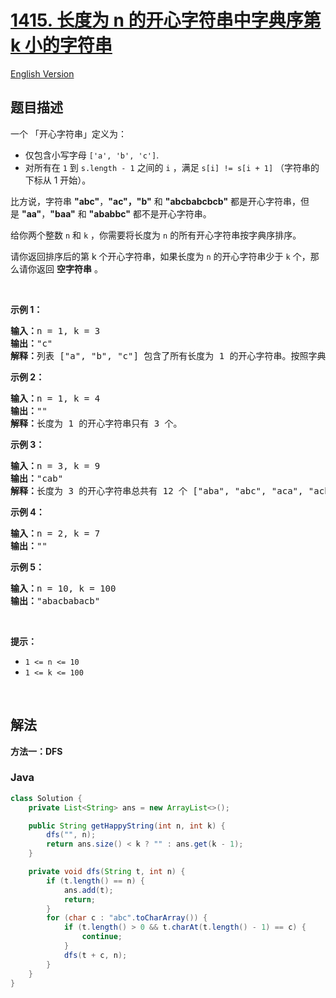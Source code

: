 # [1415. 长度为 n 的开心字符串中字典序第 k 小的字符串](https://leetcode.cn/problems/the-k-th-lexicographical-string-of-all-happy-strings-of-length-n)

[English Version](/solution/1400-1499/1415.The%20k-th%20Lexicographical%20String%20of%20All%20Happy%20Strings%20of%20Length%20n/README_EN.md)

## 题目描述

<!-- 这里写题目描述 -->

<p>一个 「开心字符串」定义为：</p>

<ul>
	<li>仅包含小写字母&nbsp;<code>[&#39;a&#39;, &#39;b&#39;, &#39;c&#39;]</code>.</li>
	<li>对所有在&nbsp;<code>1</code>&nbsp;到&nbsp;<code>s.length - 1</code>&nbsp;之间的&nbsp;<code>i</code>&nbsp;，满足&nbsp;<code>s[i] != s[i + 1]</code>&nbsp;（字符串的下标从 1 开始）。</li>
</ul>

<p>比方说，字符串&nbsp;<strong>&quot;abc&quot;</strong>，<strong>&quot;ac&quot;，&quot;b&quot;</strong> 和&nbsp;<strong>&quot;abcbabcbcb&quot;</strong>&nbsp;都是开心字符串，但是&nbsp;<strong>&quot;aa&quot;</strong>，<strong>&quot;baa&quot;</strong>&nbsp;和&nbsp;<strong>&quot;ababbc&quot;</strong>&nbsp;都不是开心字符串。</p>

<p>给你两个整数 <code>n</code>&nbsp;和 <code>k</code>&nbsp;，你需要将长度为 <code>n</code>&nbsp;的所有开心字符串按字典序排序。</p>

<p>请你返回排序后的第 k 个开心字符串，如果长度为 <code>n</code>&nbsp;的开心字符串少于 <code>k</code>&nbsp;个，那么请你返回 <strong>空字符串</strong>&nbsp;。</p>

<p>&nbsp;</p>

<p><strong>示例 1：</strong></p>

<pre><strong>输入：</strong>n = 1, k = 3
<strong>输出：</strong>&quot;c&quot;
<strong>解释：</strong>列表 [&quot;a&quot;, &quot;b&quot;, &quot;c&quot;] 包含了所有长度为 1 的开心字符串。按照字典序排序后第三个字符串为 &quot;c&quot; 。
</pre>

<p><strong>示例 2：</strong></p>

<pre><strong>输入：</strong>n = 1, k = 4
<strong>输出：</strong>&quot;&quot;
<strong>解释：</strong>长度为 1 的开心字符串只有 3 个。
</pre>

<p><strong>示例 3：</strong></p>

<pre><strong>输入：</strong>n = 3, k = 9
<strong>输出：</strong>&quot;cab&quot;
<strong>解释：</strong>长度为 3 的开心字符串总共有 12 个 [&quot;aba&quot;, &quot;abc&quot;, &quot;aca&quot;, &quot;acb&quot;, &quot;bab&quot;, &quot;bac&quot;, &quot;bca&quot;, &quot;bcb&quot;, &quot;cab&quot;, &quot;cac&quot;, &quot;cba&quot;, &quot;cbc&quot;] 。第 9 个字符串为 &quot;cab&quot;
</pre>

<p><strong>示例 4：</strong></p>

<pre><strong>输入：</strong>n = 2, k = 7
<strong>输出：</strong>&quot;&quot;
</pre>

<p><strong>示例 5：</strong></p>

<pre><strong>输入：</strong>n = 10, k = 100
<strong>输出：</strong>&quot;abacbabacb&quot;
</pre>

<p>&nbsp;</p>

<p><strong>提示：</strong></p>

<ul>
	<li><code>1 &lt;= n &lt;= 10</code></li>
	<li><code>1 &lt;= k &lt;= 100</code></li>
</ul>

<p>&nbsp;</p>

## 解法

**方法一：DFS**

### **Java**

```java
class Solution {
    private List<String> ans = new ArrayList<>();

    public String getHappyString(int n, int k) {
        dfs("", n);
        return ans.size() < k ? "" : ans.get(k - 1);
    }

    private void dfs(String t, int n) {
        if (t.length() == n) {
            ans.add(t);
            return;
        }
        for (char c : "abc".toCharArray()) {
            if (t.length() > 0 && t.charAt(t.length() - 1) == c) {
                continue;
            }
            dfs(t + c, n);
        }
    }
}
```
